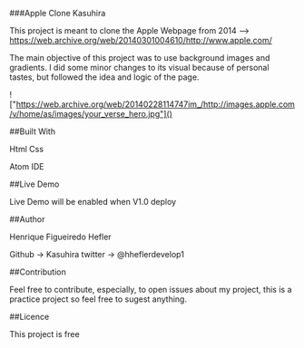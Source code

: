###Apple Clone Kasuhira

This project is meant to clone the Apple Webpage from 2014 --> https://web.archive.org/web/20140301004610/http://www.apple.com/

The main objective of this project was to use background images and gradients. I did some minor changes to its visual because of personal tastes, but followed the idea and logic of the page.

!["https://web.archive.org/web/20140228114747im_/http://images.apple.com/v/home/as/images/your_verse_hero.jpg"]()

##Built With

Html Css

Atom IDE

##Live Demo

Live Demo will be enabled when V1.0 deploy

##Author

Henrique Figueiredo Hefler

Github -> Kasuhira twitter -> @hheflerdevelop1

##Contribution

Feel free to contribute, especially, to open issues about my project, this is a practice project so feel free to sugest anything.

##Licence

This project is free
